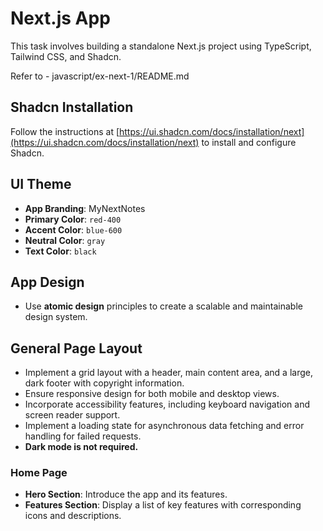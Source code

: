 # Next.js App

This task involves building a standalone Next.js project using TypeScript, Tailwind CSS, and Shadcn.

Refer to - javascript/ex-next-1/README.md

## Shadcn Installation

Follow the instructions at [https://ui.shadcn.com/docs/installation/next](https://ui.shadcn.com/docs/installation/next) to install and configure Shadcn.

## UI Theme

-   **App Branding**: MyNextNotes
-   **Primary Color**: `red-400`
-   **Accent Color**: `blue-600`
-   **Neutral Color**: `gray`
-   **Text Color**: `black`

## App Design

-   Use **atomic design** principles to create a scalable and maintainable design system.

## General Page Layout

-   Implement a grid layout with a header, main content area, and a large, dark footer with copyright information.
-   Ensure responsive design for both mobile and desktop views.
-   Incorporate accessibility features, including keyboard navigation and screen reader support.
-   Implement a loading state for asynchronous data fetching and error handling for failed requests.
-   **Dark mode is not required.**

### Home Page

-   **Hero Section**: Introduce the app and its features.
-   **Features Section**: Display a list of key features with corresponding icons and descriptions.
